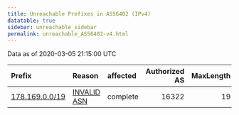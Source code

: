 ```yaml
---
title: Unreachable Prefixes in AS56402 (IPv4)
datatable: true
sidebar: unreachable_sidebar
permalink: unreachable_AS56402-v4.html
---
```


Data as of 2020-03-05 21:15:00 UTC


<div class="datatable-begin"></div>

| Prefix                                                 | Reason                                                                                                | affected   |   Authorized AS |   MaxLength | Anchor                                         |   unreachable /24s |
|:-------------------------------------------------------|:------------------------------------------------------------------------------------------------------|:-----------|----------------:|------------:|:-----------------------------------------------|-------------------:|
| [178.169.0.0/19](https://stat.ripe.net/178.169.0.0/19) | [INVALID ASN](https://rpki-validator.ripe.net/announcement-preview?asn=AS56402&prefix=178.169.0.0/19) | complete   |           16322 |          19 | [RIPE](unreachable_RIPE_NCC_RPKI_Root-v4.html) |                 32 |

<div class="datatable-end"></div>